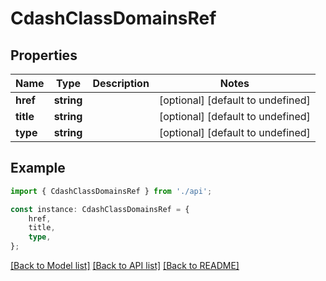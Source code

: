 # CdashClassDomainsRef


## Properties

Name | Type | Description | Notes
------------ | ------------- | ------------- | -------------
**href** | **string** |  | [optional] [default to undefined]
**title** | **string** |  | [optional] [default to undefined]
**type** | **string** |  | [optional] [default to undefined]

## Example

```typescript
import { CdashClassDomainsRef } from './api';

const instance: CdashClassDomainsRef = {
    href,
    title,
    type,
};
```

[[Back to Model list]](../README.md#documentation-for-models) [[Back to API list]](../README.md#documentation-for-api-endpoints) [[Back to README]](../README.md)

